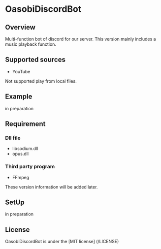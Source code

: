 # OasobiDiscordBot
## Overview
Multi-function bot of discord for our server.
This version mainly includes a music playback function.

## Supported sources
* YouTube

Not supported play from local files.

## Example
in preparation

## Requirement
### Dll file
* libsodium.dll
* opus.dll
### Third party program
* FFmpeg

These version information will be added later.

## SetUp
in preparation

## License
OasobiDiscordBot is under the [MIT license] (/LICENSE)

